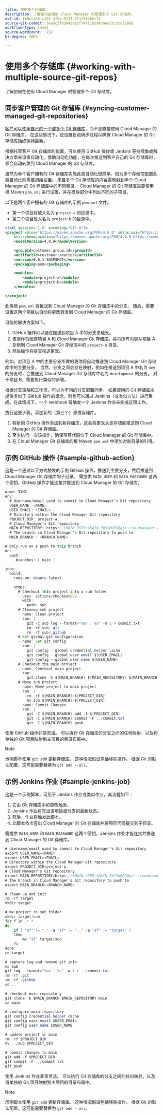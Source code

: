 ```yaml
---
title: 使用多个存储库
description: 了解如何在使用 Cloud Manager 时管理多个 Git 存储库。
exl-id: 1b9cca36-c2d7-4f9e-9733-3f1f4f8b2c7a
source-git-commit: 5ea5c3f03642ae2f7471165d4d0ee33c2cc31b6b
workflow-type: tm+mt
source-wordcount: '757'
ht-degree: 100%

---
```


# 使用多个存储库 {#working-with-multiple-source-git-repos}

了解如何在使用 Cloud Manager 时管理多个 Git 存储库。

## 同步客户管理的 Git 存储库 {#syncing-customer-managed-git-repositories}

[客户可以使用自己的一个或多个 Git 存储库](integrating-with-git.md)，而不是直接使用 Cloud Manager 的 Git 存储库。 在这些情况下，应设置自动同步过程以确保 Cloud Manager 的 Git 存储库始终保持最新。

根据托管客户 Git 存储库的位置，可以使用 GitHub 操作或 Jenkins 等持续集成解决方案来设置自动化。借助自动化功能，在每次推送到客户自己的 Git 存储库时，都会自动转发到 Cloud Manager 的 Git 存储库。

虽然为单个客户拥有的 Git 存储库实施此类自动化很简单，但为多个存储库配置此类自动化则需要初始设置。 来自多个 Git 存储库的内容需映射到单个 Cloud Manager 的 Git 存储库中的不同目录。  Cloud Manager 的 Git 存储库需要使用根 Maven `pom.xml` 进行设置，并在模块部分中列出不同的子项目。

以下是两个客户拥有的 Git 存储库的示例 `pom.xml` 文件。

* 第一个项目将放入名为 `project-a` 的目录中。
* 第二个项目放入名为 `project-b` 的目录中。

```xml
<?xml version="1.0" encoding="UTF-8"?>
<project xmlns="https://maven.apache.org/POM/4.0.0" xmlns:xsi="https://www.w3.org/2001/XMLSchema-instance"
    xsi:schemaLocation="https://maven.apache.org/POM/4.0.0 https://maven.apache.org/maven-v4_0_0.xsd">
    <modelVersion>4.0.0</modelVersion>
  
    <groupId>customer.group.id</groupId>
    <artifactId>customer-reactor</artifactId>
    <version>0.0.1-SNAPSHOT</version>
    <packaging>pom</packaging>
  
    <modules>
        <module>project-a</module>
        <module>project-b</module>
    </modules>
  
</project>
```

此类根 `pom.xml` 将推送到 Cloud Manager 的 Git 存储库中的分支。 随后，需要设置这两个项目以自动将更改转发到 Cloud Manager 的 Git 存储库。

可能的解决方案如下。

1. GitHub 操作可以通过推送到项目 A 中的分支来触发。
1. 该操作将检查项目 A 和 Cloud Manager Git 存储库，并将所有内容从项目 A 复制到 Cloud Manager Git 存储库中的 `project-a` 目录。
1. 然后操作将提交推送更改。

例如，对项目 A 中的主要分支所做的更改将自动推送到 Cloud Manager Git 存储库中的主要分支。 当然，分支之间会存在映射，例如在推送到项目 A 中名为 `dev` 的分支时，会推送到 Cloud Manager Git 存储库中名为 `development` 的分支。 对于项目 B，需要执行类似的步骤。

根据分支策略和工作流，可以为不同的分支配置同步。 如果使用的 Git 存储库未提供类似于 GitHub 操作的概念，则也可以通过 Jenkins（或类似方法）进行集成。在此情况下，一个 webhook 将触发一个 Jenkins 作业来完成这项工作。

执行这些步骤，添加新的（第三个）源或存储库。

1. 将新的 GitHub 操作添加到新存储库，这会将更改从该存储库推送到 Cloud Manager 的 Git 存储库。
1. 至少执行一次该操作，确保项目代码位于 Cloud Manager 的 Git 存储库中。
1. 在 Cloud Manager Git 存储库的根 Maven `pom.xml` 中添加对新目录的引用。

## 示例 GitHub 操作 {#sample-github-action}

这是一个通过以下方式触发的示例 GitHub 操作，推送到主要分支，然后推送到 Cloud Manager Git 存储库的子目录。 需提供 `MAIN_USER` 和 `MAIN_PASSWORD` 这两个密钥，GitHub 操作才能连接并推送到 Cloud Manager 的 Git 存储库。

```java
name: SYNC
env:
  # Username/email used to commit to Cloud Manager's Git repository
  USER_NAME: <NAME>
  USER_EMAIL: <EMAIL>
  # Directory within the Cloud Manager Git repository
  PROJECT_DIR: project-a
  # Cloud Manager's Git repository
  MAIN_REPOSITORY: https://$MAIN_USER:$MAIN_PASSWORD@git.cloudmanager.adobe.com/<PATH>
  # The branch in Cloud Manager's Git repository to push to
  MAIN_BRANCH : <BRANCH_NAME>
 
# Only run on a push to this branch
on:
  push:
     branches: [ main ]
 
jobs:
  build:
    runs-on: ubuntu-latest
 
    steps:
      # Checkout this project into a sub folder
      - uses: actions/checkout@v2
        with:
          path: sub
      # Cleanup sub project
      - name: Clean project
        run: |
          git -C sub log --format="%an : %s" -n 1 > commit.txt
          rm -rf sub/.git
          rm -rf sub/.github
      # Set global git configuration
      - name: Set git config
        run: |
          git config --global credential.helper cache
          git config --global user.email ${USER_EMAIL}
          git config --global user.name ${USER_NAME}
      # Checkout the main project
      - name: Checkout main project
        run:
          git clone -b ${MAIN_BRANCH} ${MAIN_REPOSITORY} ${MAIN_BRANCH} 
      # Move sub project
      - name: Move project to main project
        run: |
          rm -rf ${MAIN_BRANCH}/${PROJECT_DIR} 
          mv sub ${MAIN_BRANCH}/${PROJECT_DIR}
      - name: Commit Changes
        run: |
          git -C ${MAIN_BRANCH} add -f ${PROJECT_DIR}
          git -C ${MAIN_BRANCH} commit -F ../commit.txt
          git -C ${MAIN_BRANCH} push
```

使用 GitHub 操作非常灵活。 可以执行 Git 存储库的分支之间的任何映射，以及将单独的 Git 项目映射到主项目的目录布局中。

>[!NOTE]
>
>示例脚本使用 `git add` 更新存储库。 这种情况假设包括移除操作。 根据 Git 的默认配置，这可能需要替换为 `git add --all`。

## 示例 Jenkins 作业 {#sample-jenkins-job}

这是一个示例脚本，可用于 Jenkins 作业或类似作业，其流程如下：

1. 它由 Git 存储库中的更改触发。
1. Jenkins 作业将签出该项目或分支的最新状态。
1. 然后，作业将触发此脚本。
1. 此脚本依次签出 Cloud Manager 的 Git 存储库并将项目代码提交到子目录。

需提供 `MAIN_USER` 和 `MAIN_PASSWORD` 这两个密钥，Jenkins 作业才能连接并推送到 Cloud Manager 的 Git 存储库。

```java
# Username/email used to commit to Cloud Manager's Git repository
export USER_NAME=<NAME>
export USER_EMAIL=<EMAIL>
# Directory within the Cloud Manager Git repository
export PROJECT_DIR=project-a
# Cloud Manager's Git repository
export MAIN_REPOSITORY=https://$MAIN_USER:$MAIN_PASSWORD@git.cloudmanager.adobe.com/<PATH>
# The branch in Cloud Manager's Git repository to push to
export MAIN_BRANCH=<BRANCH_NAME>
 
# clean up and init
rm -rf target
mkdir target
 
# mv project to sub folder
mkdir target/sub
for f in .* *
do
    if [ "$f" != "." -a "$f" != ".." -a "$f" != "target" ]
    then
        mv "$f" target/sub
    fi
done
cd target
 
# capture log and remove git info
cd sub
git log --format="%an : %s" -n 1 > ../commit.txt
rm -rf .git
rm -rf .github
cd ..
 
# checkout main repository
git clone -b $MAIN_BRANCH $MAIN_REPOSITORY main
cd main
 
# configure main repository
git config credential.helper cache
git config user.email $USER_EMAIL
git config user.name $USER_NAME
 
# update project in main
rm -rf $PROJECT_DIR
mv ../sub $PROJECT_DIR
 
# commit changes to main
git add -f $PROJECT_DIR
git commit -F ../commit.txt
git push
```

使用 Jenkins 作业非常灵活。 可以执行 Git 存储库的分支之间的任何映射，以及将单独的 Git 项目映射到主项目的目录布局中。

>[!NOTE]
>
>示例脚本使用 `git add` 更新存储库。 这种情况假设包括移除操作。 根据 Git 的默认配置，这可能需要替换为 `git add --all`。

